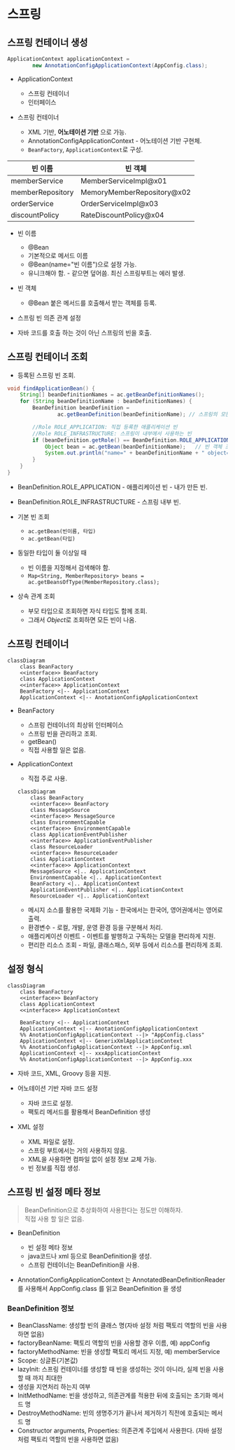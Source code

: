 # 스프링

## 스프링 컨테이너 생성

```java
ApplicationContext applicationContext =
        new AnnotationConfigApplicationContext(AppConfig.class);
```

- ApplicationContext
  - 스프링 컨테이너
  - 인터페이스
- 스프링 컨테이너

  - XML 기반, **어노테이션 기반** 으로 가능.
  - AnnotationConfigApplicationContext - 어노테이션 기반 구현체.
  - `BeanFactory`, `ApplicationContext`로 구성.

| 빈 이름          | 빈 객체                    |
| ---------------- | -------------------------- |
| memberService    | MemberServiceImpl@x01      |
| memberRepository | MemoryMemberRepository@x02 |
| orderService     | OrderServiceImpl@x03       |
| discountPolicy   | RateDiscountPolicy@x04     |

- 빈 이름

  - @Bean
  - 기본적으로 메서드 이름
  - @Bean(name="빈 이름")으로 설정 가능.
  - 유니크해야 함. - 같으면 덮어씀. 최신 스프링부트는 에러 발생.

- 빈 객체

  - @Bean 붙은 메서드를 호출해서 받는 객체를 등록.

- 스프링 빈 의존 관계 설정
- 자바 코드를 호출 하는 것이 아닌 스프링의 빈을 호출.

## 스프링 컨테이너 조회

- 등록된 스프링 빈 조회.

```java
void findApplicationBean() {
    String[] beanDefinitionNames = ac.getBeanDefinitionNames();
    for (String beanDefinitionName : beanDefinitionNames) {
        BeanDefinition beanDefinition =
                ac.getBeanDefinition(beanDefinitionName); // 스프링의 모든 빈

        //Role ROLE_APPLICATION: 직접 등록한 애플리케이션 빈
        //Role ROLE_INFRASTRUCTURE: 스프링이 내부에서 사용하는 빈
        if (beanDefinition.getRole() == BeanDefinition.ROLE_APPLICATION) {
            Object bean = ac.getBean(beanDefinitionName);   // 빈 객체 조회.
            System.out.println("name=" + beanDefinitionName + " object=" + bean);
        }
    }
}
```

- BeanDefinition.ROLE_APPLICATION - 애플리케이션 빈 - 내가 만든 빈.
- BeanDefinition.ROLE_INFRASTRUCTURE - 스프링 내부 빈.

- 기본 빈 조회

  - `ac.getBean(빈이름, 타입)`
  - `ac.getBean(타입)`

- 동일한 타입이 둘 이상일 때

  - 빈 이름을 지정해서 검색해야 함.
  - `Map<String, MemberRepository> beans = ac.getBeansOfType(MemberRepository.class);`

- 상속 관계 조회
  - 부모 타입으로 조회하면 자식 타입도 함께 조회.
  - 그래서 *Object*로 조회하면 모든 빈이 나옴.

## 스프링 컨테이너

```mermaid
classDiagram
    class BeanFactory
    <<interface>> BeanFactory
    class ApplicationContext
    <<interface>> ApplicationContext
    BeanFactory <|-- ApplicationContext
    ApplicationContext <|-- AnotationConfigApplicationContext
```

- BeanFactory

  - 스프링 컨테이너의 최상위 인터페이스
  - 스프링 빈을 관리하고 조회.
  - getBean()
  - 직접 사용할 일은 없음.

- ApplicationContext

  - 직접 주로 사용.

  ```mermaid
  classDiagram
      class BeanFactory
      <<interface>> BeanFactory
      class MessageSource
      <<interface>> MessageSource
      class EnvironmentCapable
      <<interface>> EnvironmentCapable
      class ApplicationEventPublisher
      <<interface>> ApplicationEventPublisher
      class ResourceLoader
      <<interface>> ResourceLoader
      class ApplicationContext
      <<interface>> ApplicationContext
      MessageSource <|.. ApplicationContext
      EnvironmentCapable <|.. ApplicationContext
      BeanFactory <|.. ApplicationContext
      ApplicationEventPublisher <|.. ApplicationContext
      ResourceLoader <|.. ApplicationContext
  ```

  - 메시지 소스를 활용한 국제화 기능 - 한국에서는 한국어, 영어권에서는 영어로 출력.
  - 환경변수 - 로컬, 개발, 운영 환경 등을 구분해서 처리.
  - 애플리케이션 이벤트 - 이벤트를 발행하고 구독하는 모델을 편리하게 지원.
  - 편리한 리소스 조회 - 파일, 클래스패스, 외부 등에서 리소스를 편리하게 조회.

## 설정 형식

```mermaid
classDiagram
    class BeanFactory
    <<interface>> BeanFactory
    class ApplicationContext
    <<interface>> ApplicationContext

    BeanFactory <|-- ApplicationContext
    ApplicationContext <|-- AnotationConfigApplicationContext
    %% AnotationConfigApplicationContext --|> "AppConfig.class"
    ApplicationContext <|-- GenerixXmlApplicationContext
    %% AnotationConfigApplicationContext --|> AppConfig.xml
    ApplicationContext <|-- xxxApplicationContext
    %% AnotationConfigApplicationContext --|> AppConfig.xxx
```

- 자바 코드, XML, Groovy 등을 지원.

- 어노테이션 기반 자바 코드 설정

  - 자바 코드로 설정.
  - 팩토리 메서드를 활용해서 BeanDefinition 생성

- XML 설정

  - XML 파일로 설정.
  - 스프링 부트에서는 거의 사용하지 않음.
  - XML을 사용하면 컴파일 없이 설정 정보 교체 가능.
  - 빈 정보를 직접 생성.

## 스프링 빈 설정 메타 정보

> BeanDefinition으로 추상화하여 사용한다는 정도만 이해하자.  
> 직접 사용 할 일은 없음.

- BeanDefinition

  - 빈 설정 메타 정보
  - java코드나 xml 등으로 BeanDefinition을 생성.
  - 스프링 컨테이너는 BeanDefinition을 사용.

- AnnotationConfigApplicationContext 는 AnnotatedBeanDefinitionReader 를 사용해서 AppConfig.class 를 읽고 BeanDefinition 을 생성

### BeanDefinition 정보

- BeanClassName: 생성할 빈의 클래스 명(자바 설정 처럼 팩토리 역할의 빈을 사용하면 없음)
- factoryBeanName: 팩토리 역할의 빈을 사용할 경우 이름, 예) appConfig
- factoryMethodName: 빈을 생성할 팩토리 메서드 지정, 예) memberService
- Scope: 싱글톤(기본값)
- lazyInit: 스프링 컨테이너를 생성할 때 빈을 생성하는 것이 아니라, 실제 빈을 사용할 때 까지 최대한
- 생성을 지연처리 하는지 여부
- InitMethodName: 빈을 생성하고, 의존관계를 적용한 뒤에 호출되는 초기화 메서드 명
- DestroyMethodName: 빈의 생명주기가 끝나서 제거하기 직전에 호출되는 메서드 명
- Constructor arguments, Properties: 의존관계 주입에서 사용한다. (자바 설정 처럼 팩토리 역할의 빈을 사용하면 없음)
